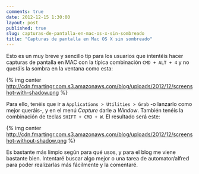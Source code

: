 ```yaml
---
comments: true
date: 2012-12-15 1:30:00
layout: post
published: true
slug: capturas-de-pantalla-en-mac-os-x-sin-sombreado
title: "Capturas de pantalla en Mac OS X sin sombreado"
---
```


Esto es un muy breve y sencillo tip para los usuarios que intentéis hacer capturas de pantalla en MAC con la típica combinación `CMD + ALT + 4` y no queráis la sombra en la ventana como esta:

{% img center http://cdn.fmartingr.com.s3.amazonaws.com/blog/uploads/2012/12/screenshot-with-shadow.png %}

Para ello, tenéis que ir a `Applications > Utilities > Grab` -o lanzarlo como mejor queráis-, y en el menú *Capture* darle a *Window*. También tenéis la combinación de teclas `SHIFT + CMD + W`. El resultado será este:

{% img center http://cdn.fmartingr.com.s3.amazonaws.com/blog/uploads/2012/12/screenshot-without-shadow.png %}

Es bastante más limpio según para qué usos, y para el blog me viene bastante bien. Intentaré buscar algo mejor o una tarea de automator/alfred para poder realizarlas más fácilmente y la comentaré.